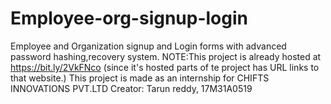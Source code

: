 # Employee-org-signup-login
Employee and Organization signup and Login forms with advanced password hashing,recovery system.  NOTE:This project is already hosted at https://bit.ly/2VkFNco (since it's hosted parts of te project has URL links to that website.)  This project is made as an internship for CHIFTS INNOVATIONS PVT.LTD  Creator: Tarun reddy, 17M31A0519 
